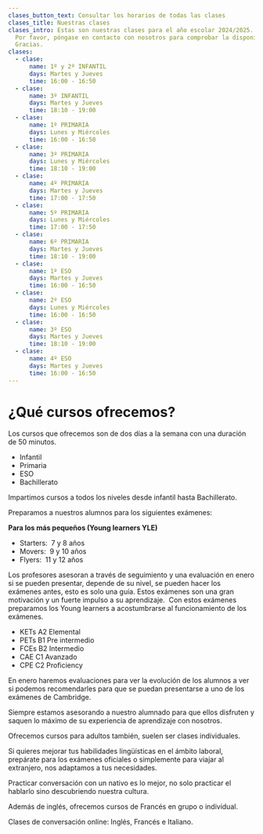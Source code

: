 ```yaml
---
clases_button_text: Consultar los horarios de todas las clases
clases_title: Nuestras clases
clases_intro: Estas son nuestras clases para el año escolar 2024/2025.
  Por favor, póngase en contacto con nosotros para comprobar la disponibilidad.
  Gracias.
clases:
  - clase:
      name: 1º y 2º INFANTIL
      days: Martes y Jueves
      time: 16:00 - 16:50
  - clase:
      name: 3º INFANTIL
      days: Martes y Jueves
      time: 18:10 - 19:00
  - clase:
      name: 1º PRIMARIA
      days: Lunes y Miércoles
      time: 16:00 - 16:50
  - clase:
      name: 3º PRIMARIA
      days: Lunes y Miércoles
      time: 18:10 - 19:00
  - clase:
      name: 4º PRIMARIA
      days: Martes y Jueves
      time: 17:00 - 17:50
  - clase:
      name: 5º PRIMARIA
      days: Lunes y Miércoles
      time: 17:00 - 17:50
  - clase:
      name: 6º PRIMARIA
      days: Martes y Jueves
      time: 18:10 - 19:00
  - clase:
      name: 1º ESO
      days: Martes y Jueves
      time: 16:00 - 16:50
  - clase:
      name: 2º ESO
      days: Lunes y Miércoles
      time: 16:00 - 16:50
  - clase:
      name: 3º ESO
      days: Martes y Jueves
      time: 18:10 - 19:00
  - clase:
      name: 4º ESO
      days: Martes y Jueves
      time: 16:00 - 16:50
---
```


# ¿Qué cursos ofrecemos?

Los cursos que ofrecemos son de dos días a la semana con una duración de 50 minutos.

- Infantil
- Primaria
- ESO
- Bachillerato

Impartimos cursos a todos los niveles desde infantil hasta Bachillerato.

Preparamos a nuestros alumnos para los siguientes exámenes:

**Para los más pequeños (Young learners YLE)**

- Starters:  7 y 8 años
- Movers:  9 y 10 años
- Flyers:  11 y 12 años

Los profesores asesoran a través de seguimiento y una evaluación en enero si se pueden presentar, depende de su nivel, se pueden hacer los exámenes antes, esto es solo una guía. Estos exámenes son una gran motivación y un fuerte impulso a su aprendizaje.  Con estos exámenes preparamos los Young learners a acostumbrarse al funcionamiento de los exámenes.

- KETs A2 Elemental
- PETs B1 Pre intermedio
- FCEs B2 Intermedio
- CAE C1 Avanzado
- CPE C2 Proficiency

En enero haremos evaluaciones para ver la evolución de los alumnos a ver si podemos recomendarles para que se puedan presentarse a uno de los exámenes de Cambridge.

Siempre estamos asesorando a nuestro alumnado para que ellos disfruten y saquen lo máximo de su experiencia de aprendizaje con nosotros.

Ofrecemos cursos para adultos también, suelen ser clases individuales.

Si quieres mejorar tus habilidades lingüísticas en el ámbito laboral, prepárate para los exámenes oficiales o simplemente para viajar al extranjero, nos adaptamos a tus necesidades.

Practicar conversación con un nativo es lo mejor, no solo practicar el hablarlo sino descubriendo nuestra cultura.

Además de inglés, ofrecemos cursos de Francés en grupo o individual.

Clases de conversación online: Inglés, Francés e Italiano.
